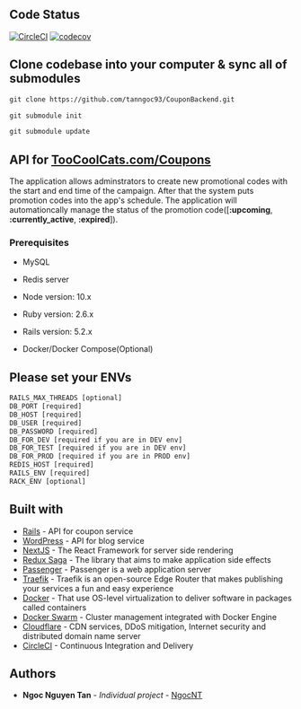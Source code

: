 ## Code Status

[![CircleCI](https://circleci.com/gh/tanngoc93/CouponBackend.svg?style=shield)](https://circleci.com/gh/tanngoc93/CouponBackend/tree/master) [![codecov](https://codecov.io/gh/tanngoc93/CouponBackend/branch/master/graph/badge.svg)](https://codecov.io/gh/tanngoc93/CouponBackend)

## Clone codebase into your computer & sync all of submodules


```html
git clone https://github.com/tanngoc93/CouponBackend.git
```

```html
git submodule init
```

```html
git submodule update
```

## API for [TooCoolCats.com/Coupons](https://toocoolcats.com/coupons)

The application allows adminstrators to create new promotional codes with the start and end time of the campaign. After that the system puts promotion codes into the app's schedule. The application will automationcally manage the status of the promotion code([**:upcoming**, **:currently_active**, **:expired**]).

### Prerequisites

* MySQL
* Redis server
* Node version: 10.x
* Ruby version: 2.6.x

* Rails version: 5.2.x
* Docker/Docker Compose(Optional)

## Please set your ENVs

```html
RAILS_MAX_THREADS [optional]
DB_PORT [required]
DB_HOST [required]
DB_USER [required]
DB_PASSWORD [required]
DB_FOR_DEV [required if you are in DEV env]
DB_FOR_TEST [required if you are in DEV env]
DB_FOR_PROD [required if you are in PROD env]
REDIS_HOST [required]
RAILS_ENV [required]
RACK_ENV [optional]
```

## Built with

* [Rails](https://rubyonrails.org/) - API for coupon service
* [WordPress](https://wordpress.org/) - API for blog service
* [NextJS](https://nextjs.org/) - The React Framework for server side rendering
* [Redux Saga](https://redux-saga.js.org/) - The library that aims to make application side effects
* [Passenger](https://www.phusionpassenger.com/) - Passenger is a web application server
* [Traefik](https://containo.us/traefik/) - Traefik is an open-source Edge Router that makes publishing your services a fun and easy experience
* [Docker](https://docs.docker.com/) - That use OS-level virtualization to deliver software in packages called containers
* [Docker Swarm](https://docs.docker.com/engine/swarm/) - Cluster management integrated with Docker Engine
* [Cloudflare](https://www.cloudflare.com/) - CDN services, DDoS mitigation, Internet security and distributed domain name server
* [CircleCI](https://circleci.com/) - Continuous Integration and Delivery

## Authors

* **Ngoc Nguyen Tan** - *Individual project* - [NgocNT](https://github.com/tanngoc93)
